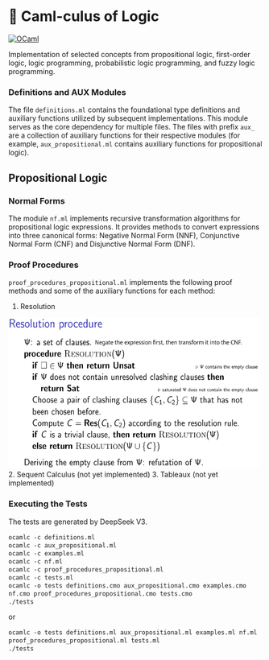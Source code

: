 # 🐫 Caml-culus of Logic

[![OCaml](https://img.shields.io/badge/ocaml-5.3.0-orange.svg)](https://ocaml.org/releases/ocaml-5.3.html)

Implementation of selected concepts from propositional logic, first-order logic, logic programming, probabilistic logic programming, and fuzzy logic programming. 

### Definitions and AUX Modules

The file `definitions.ml` contains the foundational type definitions and auxiliary functions utilized by subsequent implementations. This module serves as the core dependency for multiple files. The files with prefix `aux_` are a collection of auxiliary functions for their respective modules (for example, `aux_propositional.ml` contains auxiliary functions for propositional logic).


## Propositional Logic

### Normal Forms

The module `nf.ml` implements recursive transformation algorithms for propositional logic expressions. It provides methods to convert expressions into three canonical forms: Negative Normal Form (NNF), Conjunctive Normal Form (CNF) and Disjunctive Normal Form (DNF).

### Proof Procedures

`proof_procedures_propositional.ml` implements the following proof methods and some of the auxiliary functions for each method:
1. Resolution
<img src="images_for_README/Resolution_procedure.png" width="500" height="300" alt="Resolution Procedure Pseudocode is supposed to be displayed here">
2. Sequent Calculus (not yet implemented)
3. Tableaux (not yet implemented)

### Executing the Tests

The tests are generated by DeepSeek V3.

```
ocamlc -c definitions.ml
ocamlc -c aux_propositional.ml
ocamlc -c examples.ml
ocamlc -c nf.ml
ocamlc -c proof_procedures_propositional.ml
ocamlc -c tests.ml
ocamlc -o tests definitions.cmo aux_propositional.cmo examples.cmo nf.cmo proof_procedures_propositional.cmo tests.cmo
./tests
```
or
```
ocamlc -o tests definitions.ml aux_propositional.ml examples.ml nf.ml proof_procedures_propositional.ml tests.ml
./tests
```
